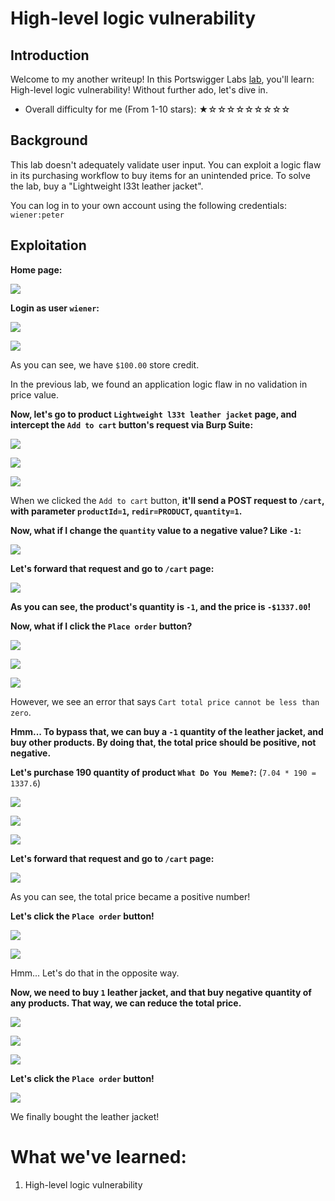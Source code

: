 # High-level logic vulnerability

## Introduction

Welcome to my another writeup! In this Portswigger Labs [lab](https://portswigger.net/web-security/logic-flaws/examples/lab-logic-flaws-high-level), you'll learn: High-level logic vulnerability! Without further ado, let's dive in.

- Overall difficulty for me (From 1-10 stars): ★☆☆☆☆☆☆☆☆☆

## Background

This lab doesn't adequately validate user input. You can exploit a logic flaw in its purchasing workflow to buy items for an unintended price. To solve the lab, buy a "Lightweight l33t leather jacket".

You can log in to your own account using the following credentials: `wiener:peter`

## Exploitation

**Home page:**

![](https://github.com/siunam321/CTF-Writeups/blob/main/Portswigger-Labs/Business-Logic-Vulnerabilities/BLV-2/images/Pasted%20image%2020221219052940.png)

**Login as user `wiener`:**

![](https://github.com/siunam321/CTF-Writeups/blob/main/Portswigger-Labs/Business-Logic-Vulnerabilities/BLV-2/images/Pasted%20image%2020221219053045.png)

![](https://github.com/siunam321/CTF-Writeups/blob/main/Portswigger-Labs/Business-Logic-Vulnerabilities/BLV-2/images/Pasted%20image%2020221219053055.png)

As you can see, we have `$100.00` store credit.

In the previous lab, we found an application logic flaw in no validation in price value.

**Now, let's go to product `Lightweight l33t leather jacket` page, and intercept the `Add to cart` button's request via Burp Suite:**

![](https://github.com/siunam321/CTF-Writeups/blob/main/Portswigger-Labs/Business-Logic-Vulnerabilities/BLV-2/images/Pasted%20image%2020221219054230.png)

![](https://github.com/siunam321/CTF-Writeups/blob/main/Portswigger-Labs/Business-Logic-Vulnerabilities/BLV-2/images/Pasted%20image%2020221219054252.png)

![](https://github.com/siunam321/CTF-Writeups/blob/main/Portswigger-Labs/Business-Logic-Vulnerabilities/BLV-2/images/Pasted%20image%2020221219054315.png)

When we clicked the `Add to cart` button, **it'll send a POST request to `/cart`, with parameter `productId=1`, `redir=PRODUCT`, `quantity=1`.**

**Now, what if I change the `quantity` value to a negative value? Like `-1`:**

![](https://github.com/siunam321/CTF-Writeups/blob/main/Portswigger-Labs/Business-Logic-Vulnerabilities/BLV-2/images/Pasted%20image%2020221219054458.png)

**Let's forward that request and go to `/cart` page:**

![](https://github.com/siunam321/CTF-Writeups/blob/main/Portswigger-Labs/Business-Logic-Vulnerabilities/BLV-2/images/Pasted%20image%2020221219054553.png)

**As you can see, the product's quantity is `-1`, and the price is `-$1337.00`!**

**Now, what if I click the `Place order` button?**

![](https://github.com/siunam321/CTF-Writeups/blob/main/Portswigger-Labs/Business-Logic-Vulnerabilities/BLV-2/images/Pasted%20image%2020221219054649.png)

![](https://github.com/siunam321/CTF-Writeups/blob/main/Portswigger-Labs/Business-Logic-Vulnerabilities/BLV-2/images/Pasted%20image%2020221219054704.png)

![](https://github.com/siunam321/CTF-Writeups/blob/main/Portswigger-Labs/Business-Logic-Vulnerabilities/BLV-2/images/Pasted%20image%2020221219054737.png)

However, we see an error that says `Cart total price cannot be less than zero`.

**Hmm... To bypass that, we can buy a `-1` quantity of the leather jacket, and buy other products. By doing that, the total price should be positive, not negative.**

**Let's purchase 190 quantity of product `What Do You Meme?`:** (`7.04 * 190 = 1337.6`)

![](https://github.com/siunam321/CTF-Writeups/blob/main/Portswigger-Labs/Business-Logic-Vulnerabilities/BLV-2/images/Pasted%20image%2020221219055513.png)

![](https://github.com/siunam321/CTF-Writeups/blob/main/Portswigger-Labs/Business-Logic-Vulnerabilities/BLV-2/images/Pasted%20image%2020221219055603.png)

![](https://github.com/siunam321/CTF-Writeups/blob/main/Portswigger-Labs/Business-Logic-Vulnerabilities/BLV-2/images/Pasted%20image%2020221219055614.png)

**Let's forward that request and go to `/cart` page:**

![](https://github.com/siunam321/CTF-Writeups/blob/main/Portswigger-Labs/Business-Logic-Vulnerabilities/BLV-2/images/Pasted%20image%2020221219055650.png)

As you can see, the total price became a positive number!

**Let's click the `Place order` button!**

![](https://github.com/siunam321/CTF-Writeups/blob/main/Portswigger-Labs/Business-Logic-Vulnerabilities/BLV-2/images/Pasted%20image%2020221219055737.png)

![](https://github.com/siunam321/CTF-Writeups/blob/main/Portswigger-Labs/Business-Logic-Vulnerabilities/BLV-2/images/Pasted%20image%2020221219055835.png)

Hmm... Let's do that in the opposite way.

**Now, we need to buy `1` leather jacket, and that buy negative quantity of any products. That way, we can reduce the total price.**

![](https://github.com/siunam321/CTF-Writeups/blob/main/Portswigger-Labs/Business-Logic-Vulnerabilities/BLV-2/images/Pasted%20image%2020221219060024.png)

![](https://github.com/siunam321/CTF-Writeups/blob/main/Portswigger-Labs/Business-Logic-Vulnerabilities/BLV-2/images/Pasted%20image%2020221219060410.png)

![](https://github.com/siunam321/CTF-Writeups/blob/main/Portswigger-Labs/Business-Logic-Vulnerabilities/BLV-2/images/Pasted%20image%2020221219060431.png)

**Let's click the `Place order` button!**

![](https://github.com/siunam321/CTF-Writeups/blob/main/Portswigger-Labs/Business-Logic-Vulnerabilities/BLV-2/images/Pasted%20image%2020221219060503.png)

We finally bought the leather jacket!

# What we've learned:

1. High-level logic vulnerability